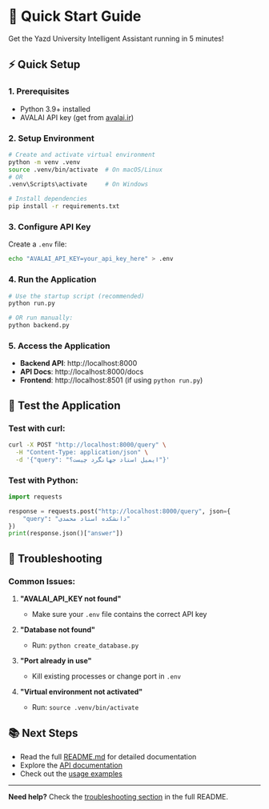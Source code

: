 # 🚀 Quick Start Guide

Get the Yazd University Intelligent Assistant running in 5 minutes!

## ⚡ Quick Setup

### 1. Prerequisites
- Python 3.9+ installed
- AVALAI API key (get from [avalai.ir](https://avalai.ir))

### 2. Setup Environment

```bash
# Create and activate virtual environment
python -m venv .venv
source .venv/bin/activate  # On macOS/Linux
# OR
.venv\Scripts\activate     # On Windows

# Install dependencies
pip install -r requirements.txt
```

### 3. Configure API Key

Create a `.env` file:
```bash
echo "AVALAI_API_KEY=your_api_key_here" > .env
```

### 4. Run the Application

```bash
# Use the startup script (recommended)
python run.py

# OR run manually:
python backend.py
```

### 5. Access the Application

- **Backend API**: http://localhost:8000
- **API Docs**: http://localhost:8000/docs
- **Frontend**: http://localhost:8501 (if using `python run.py`)

## 🧪 Test the Application

### Test with curl:
```bash
curl -X POST "http://localhost:8000/query" \
  -H "Content-Type: application/json" \
  -d '{"query": "ایمیل استاد جهانگرد چیست؟"}'
```

### Test with Python:
```python
import requests

response = requests.post("http://localhost:8000/query", json={
    "query": "دانشکده استاد محمدی"
})
print(response.json()["answer"])
```

## 🔧 Troubleshooting

### Common Issues:

1. **"AVALAI_API_KEY not found"**
   - Make sure your `.env` file contains the correct API key

2. **"Database not found"**
   - Run: `python create_database.py`

3. **"Port already in use"**
   - Kill existing processes or change port in `.env`

4. **"Virtual environment not activated"**
   - Run: `source .venv/bin/activate`

## 📚 Next Steps

- Read the full [README.md](README.md) for detailed documentation
- Explore the [API documentation](http://localhost:8000/docs)
- Check out the [usage examples](README.md#usage-examples)

---

**Need help?** Check the [troubleshooting section](README.md#troubleshooting) in the full README. 